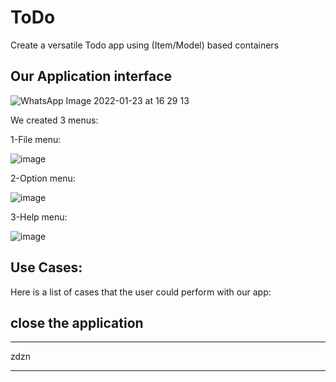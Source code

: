# ToDo
Create a versatile Todo app using (Item/Model) based containers

Our Application interface
-
![WhatsApp Image 2022-01-23 at 16 29 13](https://user-images.githubusercontent.com/93820154/150686449-1540d657-8b0f-4068-b912-57d34569b0cb.jpeg)

We created 3 menus:

1-File menu:

![image](https://user-images.githubusercontent.com/93820154/150686525-abd74314-8a3f-4811-bc81-4c7574ca1b6f.png)

2-Option menu:

![image](https://user-images.githubusercontent.com/93820154/150686549-05a990b6-19c6-49c2-8db7-2c8437a8152a.png)

3-Help menu:

![image](https://user-images.githubusercontent.com/93820154/150686564-0018e59a-005d-4402-80e4-dff721ec936b.png)

Use Cases:
-
Here is a list of cases that the user could perform with our app:

close the application
-
***
zdzn
***

